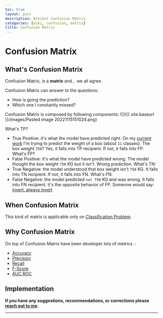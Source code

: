 ```yaml
---
toc: true
layout: post
description: Wikibot Confusion Matrix.
categories: [wiki, confusion, matrix]
title: Confusion Matrix
---
```


# Confusion Matrix

## What's Confusion Matrix

Confusion Matrix, is a **matrix** and... we all agree.

Confusion Matrix can answer to the questions: 
- How is going the prediction? 
- Which one I constantly missed?

Confusion Matrix is composed by following components:
![]({{ site.baseurl }}/images/Pasted image 20221115151024.png)

What's TP? 
- True Positive: it's what the model have predicted right. On my [current work]() I'm trying to predict the weight of a box (about `11` classes). The box weight `750`? Yes, it falls into TP recipient. If not, it falls into FP.
What's FP?
- False Positive:  it's what the model have predicted wrong. The model thought the box weight ``750`` KG but it isn't. Wrong prediction.
What's TN:
- True Negative: the model understood that box weight isn't `750` KG. It falls into TN recipient. If not, it falls into FN.
What's FN:
- False Negative: the model predicted `not 750` KG and was wrong. It falls into FN recipient. it's the opposite behavior of FP. Someone would say: [invert. always invert](https://jamesclear.com/inversion)

## When Confusion Matrix

This kind of matrix is applicable only on [Classification Problem]().

## Why Confusion Matrix

On top of Confusion Matrix have been developer lots of metrics. :
- [Accuracy]()
- [Precision]()
- [Recall]()
- [F-Score]()
- [AUC ROC]()

## Implementation




**If you have any suggestions, recommendations, or corrections please [reach out to me](https://twitter.com/bot_fra).**

---

[^1]: This is the footnote.

